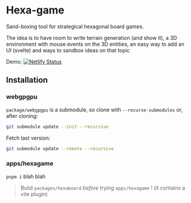 # Hexa-game

Sand-boxing tool for strategical hexagonal board games.

The idea is to have room to write terrain generation (and show it), a 3D environment with mouse events on the 3D entities, an easy way to add an UI (svelte) and ways to sandbox ideas on that topic

Demo: [![Netlify Status](https://api.netlify.com/api/v1/badges/d2667401-2b27-44c9-a783-102f8d593336/deploy-status)](https://hexboard.netlify.app/)

## Installation

### webgpgpu

`package/webgpgpu` is a submodule, so clone with `--recurse-submodules` or, after cloning:
```bash
git submodule update --init --recursive
```
Fetch last version:
```bash
git submodule update --remote --recursive
```

### apps/hexagame

`pnpm i` blah blah

> Build `packages/hexaboard` *before* trying `apps/hexagame` ! (it contains a vite plugin)